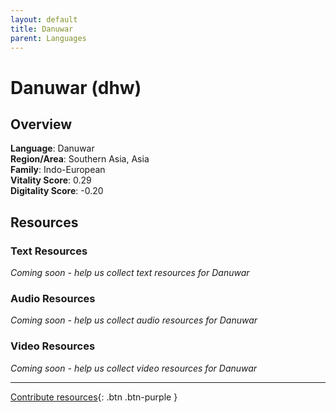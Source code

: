 ```yaml
---
layout: default
title: Danuwar
parent: Languages
---
```


# Danuwar (dhw)

## Overview

**Language**: Danuwar  
**Region/Area**: Southern Asia, Asia  
**Family**: Indo-European  
**Vitality Score**: 0.29  
**Digitality Score**: -0.20  

## Resources

### Text Resources
*Coming soon - help us collect text resources for Danuwar*

### Audio Resources
*Coming soon - help us collect audio resources for Danuwar*

### Video Resources
*Coming soon - help us collect video resources for Danuwar*

---

[Contribute resources](https://fairtrain.github.io/){: .btn .btn-purple }
